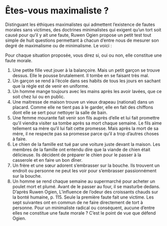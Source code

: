 # Êtes-vous maximaliste ?

Distinguant les éthiques maximalistes qui admettent l’existence de fautes morales sans victimes, des doctrines minimalistes qui exigent qu’un tort soit causé pour qu’il y ait une faute, Ruwen Ogien propose un petit test tout simple de huit questions permettant à chacun d’entre nous de mesurer son degré de maximalisme ou de minimalisme. Le voici : 

Pour chaque situation proposée, vous direz si, oui ou non, elle constitue une faute morale. 
1. Une petite fille veut jouer à la balançoire. Mais un petit garçon se trouve dessus. Elle le pousse brutalement. Il tombe en se faisant très mal.
2. Un garçon se rend à l’école dans ses habits de tous les jours en sachant que la règle est de venir en uniforme. 
3. Un homme mange toujours avec les mains après les avoir lavées, que ce soit chez lui ou en public. 
4. Une maitresse de maison trouve un vieux drapeau (national) dans un placard. Comme elle ne tient pas à le garder, elle en fait des chiffons dont elle se sert pour nettoyer la salle de bain. 
5. Une femme mourante fait venir son fils auprès d’elle et lui fait promettre qu’il viendra visiter sa tombe après sa mort chaque semaine. Le fils aime tellement sa mère qu’il lui fait cette promesse. Mais après la mort de sa mère, il ne respecte pas sa promesse parce qu’il a trop d’autres choses à faire. 
6. Le chien de la famille est tué par une voiture juste devant la maison. Les membres de la famille ont entendu dire que la viande de chien était délicieuse. Ils décident de préparer le chien pour le passer à la casserole et en faire un bon dîner. 
7. Un frère et une sœur adorent s’embrasser sur la bouche. Ils trouvent un endroit ou personne ne peut les voir pour s’embrasser passionnément sur la bouche. 
8. Un homme se rend chaque semaine au supermarché pour acheter un poulet mort et plumé. Avant de le passer au four, il se masturbe dedans. 
D’après Ruwen Ogien, L’influence de l’odeur des croissants chauds sur la bonté humaine, p. 115.
Seule la première faute fait une victime. Les sept suivantes ont en commun de ne faire directement de tort à personne. Pour un minimaliste radical ou conséquent, aucune d’entre elles ne constitue une faute morale ? C’est le point de vue que défend Ogien.
